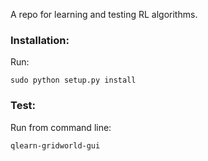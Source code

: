 A repo for learning and testing RL algorithms.


### Installation: 

Run:

    sudo python setup.py install
    
### Test:

Run from command line:

    qlearn-gridworld-gui